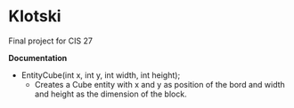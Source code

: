 # Klotski
Final project for CIS 27

**Documentation**
- EntityCube(int x, int y, int width, int height);
	- Creates a Cube entity with x and y as position of the bord and
	width and height as the dimension of the block.
